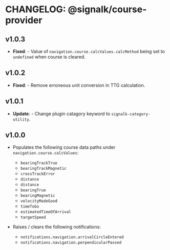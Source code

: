# CHANGELOG: @signalk/course-provider

## v1.0.3

- **Fixed**: - Value of `navigation.course.calcValues.calcMethod` being set to `undefined` when course is cleared.

## v1.0.2

- **Fixed**: - Remove erroneous unit conversion in TTG calculation.

## v1.0.1

- **Update**: - Change plugin catagory keyword to `signalk-category-utility`.

## v1.0.0

- Populates the following course data paths under `navigation.course.calcValues`:

    - `bearingTrackTrue`
    - `bearingTrackMagnetic`
    - `crossTrackError`
    - `distance`
    - `distance`
    - `bearingTrue`
    - `bearingMagnetic`
    - `velocityMadeGood`
    - `timeToGo`
    - `estimatedTimeOfArrival`
    - `targetSpeed`

- Raises / clears the following notifications:
    - `notifications.navigation.arrivalCircleEntered`
    - `notifications.navigation.perpendicularPassed`

